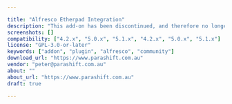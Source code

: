 ```yaml
---

title: "Alfresco Etherpad Integration"
description: "This add-on has been discontinued, and therefore no longer available. Owner peter@parashift.com.au Versions Community 4.2.x Community 5.0.x Community 5.1.x Enterprise 4.2.x Enterprise 5.0.x Enterprise 5.1.x License Type GNU General Public License (GPL) Project Page Parashift - Make a Difference! Download Page Parashift - Make a Difference! Tags Component Type Action, Document Library, Integration, Share Dashlet Extension Points Web Script, Share Action, Share Custom Page, Share User Dashlet Installation JAR, Manual Products Share Web Client"
screenshots: []
compatibility: ["4.2.x", "5.0.x", "5.1.x", "4.2.x", "5.0.x", "5.1.x"]
license: "GPL-3.0-or-later"
keywords: ["addon", "plugin", "alfresco", "community"]
download_url: "https://www.parashift.com.au"
vendor: "peter@parashift.com.au"
about: ""
about_url: "https://www.parashift.com.au"
draft: true

---
```

